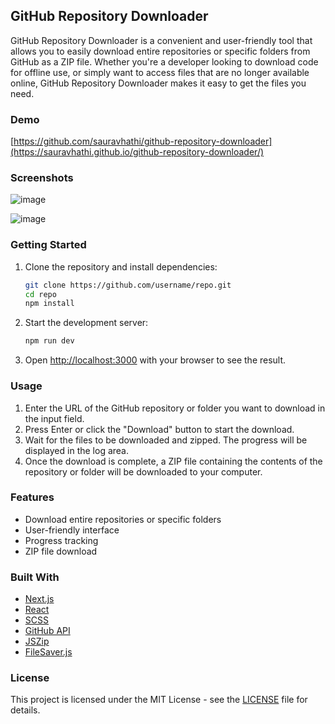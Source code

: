 ## GitHub Repository Downloader
GitHub Repository Downloader is a convenient and user-friendly tool that allows you to easily download entire repositories or specific folders from GitHub as a ZIP file. Whether you're a developer looking to download code for offline use, or simply want to access files that are no longer available online, GitHub Repository Downloader makes it easy to get the files you need.

### Demo
[https://github.com/sauravhathi/github-repository-downloader](https://sauravhathi.github.io/github-repository-downloader/)

### Screenshots
![image](https://user-images.githubusercontent.com/61316762/221985520-12450460-d97d-4a32-97de-7055d3dbd6e5.png)

![image](https://user-images.githubusercontent.com/61316762/221985559-e38bb434-db8a-473f-9a7d-1c42e9f25ccb.png)

### Getting Started

1. Clone the repository and install dependencies:

    ```bash
    git clone https://github.com/username/repo.git
    cd repo
    npm install
    ```
2. Start the development server:
    
    ```bash
    npm run dev
    ```
3. Open [http://localhost:3000](http://localhost:3000) with your browser to see the result.

### Usage
1. Enter the URL of the GitHub repository or folder you want to download in the input field.
2. Press Enter or click the "Download" button to start the download.
3. Wait for the files to be downloaded and zipped. The progress will be displayed in the log area.
4. Once the download is complete, a ZIP file containing the contents of the repository or folder will be downloaded to your computer.

### Features
 - Download entire repositories or specific folders
 - User-friendly interface
 - Progress tracking
 - ZIP file download

### Built With
- [Next.js](https://nextjs.org/)
- [React](https://reactjs.org/)
- [SCSS](https://sass-lang.com/)
- [GitHub API](https://docs.github.com/en/rest)
- [JSZip](https://stuk.github.io/jszip/)
- [FileSaver.js](https://github.com/eligrey/FileSaver.js/)

### License
This project is licensed under the MIT License - see the [LICENSE](https://github.com/sauravhathi/github-repository-downloader/blob/main/LICENSE) file for details.

